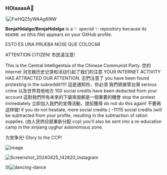 ### HOlaaaaA👋
!![FwHQZ5yWAAg69IW](https://github.com/BenjaHidalgo/BenjaHidalgo/assets/163451574/20e5fcb8-1695-4899-9cc5-f1b84ded782b)


**BenjaHidalgo/BenjaHidalgo** is a ✨ _special_ ✨ repository because its `README.md` (this file) appears on your GitHub profile.

ESTO ES UNA PRUEBA NOSE QUE COLOCAR

ATTENTION CITIZEN! 市民请注意!

This is the Central Intelligentsia of the Chinese Communist Party. 您的 Internet 浏览器历史记录和活动引起了我们的注意 YOUR INTERNET ACTIVITY HAS ATTRACTED OUR ATTENTION. 志們注意了 you have been found protesting in the subreddit!!!!! 這是通知你，你必須 我們將接管台灣 serious crime 以及世界其他地方 100 social credits have been deducted from your account 這對我們所有未來的下屬來說都是一個重要的機會 stop the protest immediately 立即加入我們的宣傳活動，提前獲得 do not do this again! 不要再这样做! if you do not hesitate, more social credits ( -11115 social credits )will be subtracted from your profile, resulting in the subtraction of ration supplies. (由人民供应部重新分配 ccp) you'll also be sent into a re-education camp in the xinjiang uyghur autonomous zone.

为党争光! Glory to the CCP!

![image](https://github.com/BenjaHidalgo/BenjaHidalgo/assets/163451574/b1ed2183-a673-4a14-85c2-713f61f76153)


![Screenshot_20240425_142820_Instagram](https://github.com/BenjaHidalgo/BenjaHidalgo/assets/163451574/14f82958-4de7-4f91-a128-1383ee056b24)

SI![dancing-dance](https://github.com/BenjaHidalgo/BenjaHidalgo/assets/163451574/d316a9ab-1d22-4ff9-9357-fc929bf2adf3)


